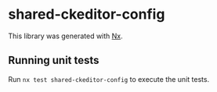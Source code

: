 # shared-ckeditor-config

This library was generated with [Nx](https://nx.dev).

## Running unit tests

Run `nx test shared-ckeditor-config` to execute the unit tests.
